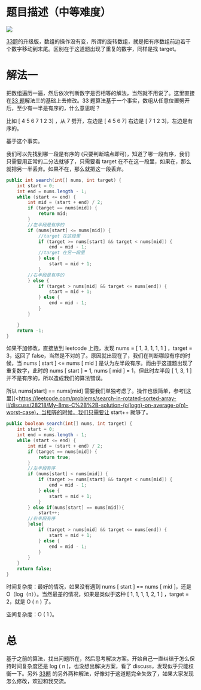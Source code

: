# 题目描述（中等难度）

![](https://windliang.oss-cn-beijing.aliyuncs.com/81.jpg)

[33题](<https://leetcode.wang/leetCode-33-Search-in-Rotated-Sorted-Array.html>)的升级版，数组的操作没有变，所谓的旋转数组，就是把有序数组前边若干个数字移动到末尾。区别在于这道题出现了重复的数字，同样是找 target。

# 解法一

把数组遍历一遍，然后依次判断数字是否相等的解法，当然就不用说了。这里直接在[33 题](<https://leetcode.wang/leetCode-33-Search-in-Rotated-Sorted-Array.html>)解法三的基础上去修改。33 题算法基于一个事实，数组从任意位置劈开后，至少有一半是有序的，什么意思呢？

比如 [ 4 5 6 7 1 2 3] ，从 7 劈开，左边是 [ 4 5 6 7] 右边是 [ 7 1 2 3]，左边是有序的。

基于这个事实。

我们可以先找到哪一段是有序的 (只要判断端点即可)，知道了哪一段有序，我们只需要用正常的二分法就够了，只需要看 target 在不在这一段里，如果在，那么就把另一半丢弃。如果不在，那么就把这一段丢弃。

```java
public int search(int[] nums, int target) {
    int start = 0;
    int end = nums.length - 1;
    while (start <= end) {
        int mid = (start + end) / 2;
        if (target == nums[mid]) {
            return mid;
        }
        //左半段是有序的
        if (nums[start] <= nums[mid]) {
            //target 在这段里
            if (target >= nums[start] && target < nums[mid]) {
                end = mid - 1;
            //target 在另一段里
            } else {
                start = mid + 1;
            }
        //右半段是有序的
        } else {
            if (target > nums[mid] && target <= nums[end]) {
                start = mid + 1;
            } else {
                end = mid - 1;
            }
        }

    }
    return -1;
}
```

如果不加修改，直接放到 leetcode 上跑，发现 nums = [ 1, 3, 1, 1, 1 ] ，target = 3，返回了 false，当然是不对的了。原因就出现在了，我们在判断哪段有序的时候，当 nums [ start ] <= nums [ mid ] 是认为左半段有序。而由于这道题出现了重复数字，此时的 nums [ start ] = 1, nums [ mid ] = 1，但此时左半段 [ 1, 3, 1 ] 并不是有序的，所以造成我们的算法错误。

所以 nums[start] == nums[mid] 需要我们单独考虑了。操作也很简单，参考[这里](<https://leetcode.com/problems/search-in-rotated-sorted-array-ii/discuss/28218/My-8ms-C%2B%2B-solution-(o(logn)-on-average-o(n)-worst-case)，当相等的时候，我们只需要让 start++ 就够了。

```java
public boolean search(int[] nums, int target) {
    int start = 0;
    int end = nums.length - 1;
    while (start <= end) {
        int mid = (start + end) / 2;
        if (target == nums[mid]) {
            return true;
        } 
        //左半段有序
        if (nums[start] < nums[mid]) {
            if (target >= nums[start] && target < nums[mid]) {
                end = mid - 1;
            } else {
                start = mid + 1;
            }
        } else if(nums[start] == nums[mid]){
            start++;
        //右半段有序
        }else{
            if (target > nums[mid] && target <= nums[end]) {
                start = mid + 1;
            } else {
                end = mid - 1;
            }
        }
    }
    return false;
}
```

时间复杂度：最好的情况，如果没有遇到 nums [ start ] == nums [ mid ]，还是 O（log（n））。当然最差的情况，如果是类似于这种 [ 1, 1, 1, 1, 2, 1 ] ，target = 2，就是 O ( n ) 了。

空间复杂度：O ( 1 )。

# 总

基于之前的算法，找出问题所在，然后思考解决方案。开始自己一直纠结于怎么保持时间复杂度还是 log ( n )，也没想出解决方案，看了 discuss，发现似乎只能权衡一下。另外 [33题](<https://leetcode.wang/leetCode-33-Search-in-Rotated-Sorted-Array.html>) 的另外两种解法，好像对于这道题完全失效了，如果大家发现怎么修改，欢迎和我交流。